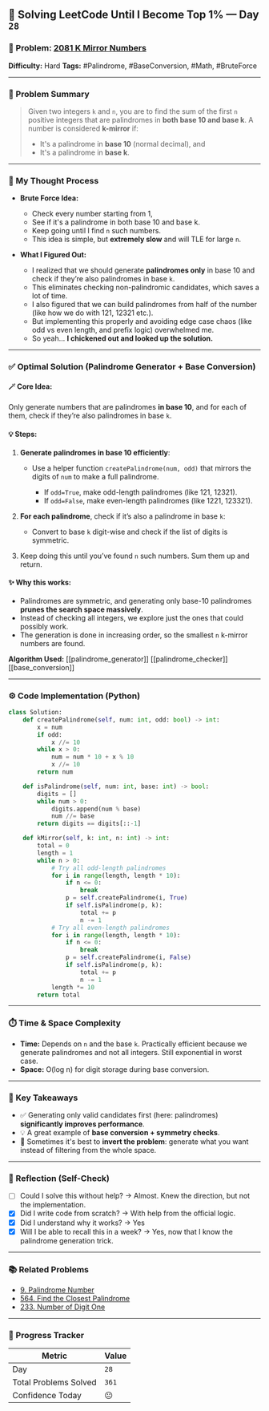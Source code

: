 ## 🧠 Solving LeetCode Until I Become Top 1% — Day `28`

### 🔹 Problem: [2081 K Mirror Numbers](https://leetcode.com/problems/k-mirror-numbers/)

**Difficulty:** Hard
**Tags:** #Palindrome, #BaseConversion, #Math, #BruteForce

---

### 📝 Problem Summary

> Given two integers `k` and `n`, you are to find the sum of the first `n` positive integers that are palindromes in **both base 10 and base k**.
> A number is considered **k-mirror** if:
>
> - It's a palindrome in **base 10** (normal decimal), and
> - It's a palindrome in **base k**.

---

### 🧠 My Thought Process

- **Brute Force Idea:**

  - Check every number starting from 1,
  - See if it's a palindrome in both base 10 and base k.
  - Keep going until I find `n` such numbers.
  - This idea is simple, but **extremely slow** and will TLE for large `n`.

- **What I Figured Out:**

  - I realized that we should generate **palindromes only** in base 10 and check if they’re also palindromes in base `k`.
  - This eliminates checking non-palindromic candidates, which saves a lot of time.
  - I also figured that we can build palindromes from half of the number (like how we do with 121, 12321 etc.).
  - But implementing this properly and avoiding edge case chaos (like odd vs even length, and prefix logic) overwhelmed me.
  - So yeah... **I chickened out and looked up the solution.**

---

### ✅ Optimal Solution (Palindrome Generator + Base Conversion)

#### 🪄 Core Idea:

Only generate numbers that are palindromes **in base 10**, and for each of them, check if they’re also palindromes in base `k`.

#### 💡 Steps:

1. **Generate palindromes in base 10 efficiently**:

   - Use a helper function `createPalindrome(num, odd)` that mirrors the digits of `num` to make a full palindrome.

     - If `odd=True`, make odd-length palindromes (like 121, 12321).
     - If `odd=False`, make even-length palindromes (like 1221, 123321).

2. **For each palindrome**, check if it’s also a palindrome in base `k`:

   - Convert to base `k` digit-wise and check if the list of digits is symmetric.

3. Keep doing this until you’ve found `n` such numbers. Sum them up and return.

#### ✨ Why this works:

- Palindromes are symmetric, and generating only base-10 palindromes **prunes the search space massively**.
- Instead of checking all integers, we explore just the ones that could possibly work.
- The generation is done in increasing order, so the smallest `n` k-mirror numbers are found.

**Algorithm Used:**
[[palindrome_generator]] [[palindrome_checker]] [[base_conversion]]

---

### ⚙️ Code Implementation (Python)

```python
class Solution:
    def createPalindrome(self, num: int, odd: bool) -> int:
        x = num
        if odd:
            x //= 10
        while x > 0:
            num = num * 10 + x % 10
            x //= 10
        return num

    def isPalindrome(self, num: int, base: int) -> bool:
        digits = []
        while num > 0:
            digits.append(num % base)
            num //= base
        return digits == digits[::-1]

    def kMirror(self, k: int, n: int) -> int:
        total = 0
        length = 1
        while n > 0:
            # Try all odd-length palindromes
            for i in range(length, length * 10):
                if n <= 0:
                    break
                p = self.createPalindrome(i, True)
                if self.isPalindrome(p, k):
                    total += p
                    n -= 1
            # Try all even-length palindromes
            for i in range(length, length * 10):
                if n <= 0:
                    break
                p = self.createPalindrome(i, False)
                if self.isPalindrome(p, k):
                    total += p
                    n -= 1
            length *= 10
        return total
```

---

### ⏱️ Time & Space Complexity

- **Time:** Depends on `n` and the base `k`. Practically efficient because we generate palindromes and not all integers. Still exponential in worst case.
- **Space:** O(log n) for digit storage during base conversion.

---

### 🧩 Key Takeaways

- ✅ Generating only valid candidates first (here: palindromes) **significantly improves performance**.
- 💡 A great example of **base conversion + symmetry checks**.
- 💭 Sometimes it's best to **invert the problem**: generate what you want instead of filtering from the whole space.

---

### 🔁 Reflection (Self-Check)

- [ ] Could I solve this without help? → Almost. Knew the direction, but not the implementation.
- [x] Did I write code from scratch? → With help from the official logic.
- [x] Did I understand why it works? → Yes
- [x] Will I be able to recall this in a week? → Yes, now that I know the palindrome generation trick.

---

### 📚 Related Problems

- [9. Palindrome Number](https://leetcode.com/problems/palindrome-number/)
- [564. Find the Closest Palindrome](https://leetcode.com/problems/find-the-closest-palindrome/)
- [233. Number of Digit One](https://leetcode.com/problems/number-of-digit-one/)

---

### 🚀 Progress Tracker

| Metric                | Value |
| --------------------- | ----- |
| Day                   | `28`  |
| Total Problems Solved | `361` |
| Confidence Today      | 😐    |
